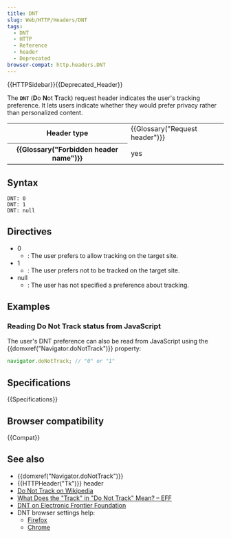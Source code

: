 ```yaml
---
title: DNT
slug: Web/HTTP/Headers/DNT
tags:
  - DNT
  - HTTP
  - Reference
  - header
  - Deprecated
browser-compat: http.headers.DNT
---
```

{{HTTPSidebar}}{{Deprecated_Header}}

The **`DNT`** (**D**o **N**ot
**T**rack) request header indicates the user's tracking preference. It lets
users indicate whether they would prefer privacy rather than personalized content.

<table class="properties">
  <tbody>
    <tr>
      <th scope="row">Header type</th>
      <td>{{Glossary("Request header")}}</td>
    </tr>
    <tr>
      <th scope="row">{{Glossary("Forbidden header name")}}</th>
      <td>yes</td>
    </tr>
  </tbody>
</table>

## Syntax

```http
DNT: 0
DNT: 1
DNT: null
```

## Directives

- 0
  - : The user prefers to allow tracking on the target site.
- 1
  - : The user prefers not to be tracked on the target site.
- null
  - : The user has not specified a preference about tracking.

## Examples

### Reading Do Not Track status from JavaScript

The user's DNT preference can also be read from JavaScript using the
{{domxref("Navigator.doNotTrack")}} property:

```js
navigator.doNotTrack; // "0" or "1"
```

## Specifications

{{Specifications}}

## Browser compatibility

{{Compat}}

## See also

- {{domxref("Navigator.doNotTrack")}}
- {{HTTPHeader("Tk")}} header
- [Do Not Track on Wikipedia](https://en.wikipedia.org/wiki/Do_Not_Track)
- [What Does the "Track" in "Do Not Track" Mean? – EFF](https://www.eff.org/deeplinks/2011/02/what-does-track-do-not-track-mean)
- [DNT on Electronic Frontier Foundation](https://www.eff.org/issues/do-not-track)
- DNT browser settings help:
  - [Firefox](https://support.mozilla.org/en-US/kb/how-do-i-turn-do-not-track-feature)
  - [Chrome](https://support.google.com/chrome/answer/2790761)
